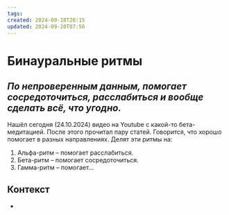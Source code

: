 ```yaml
---
tags: 
created: 2024-09-18T20:15
updated: 2024-09-20T07:56
---
```

# Бинауральные ритмы

## ***По непроверенным данным, помогает сосредоточиться, расслабиться и вообще сделать всё, что угодно.***

Нашёл сегодня (24.10.2024) видео на Youtube с какой-то бета-медитацией. После этого прочитал пару статей. Говорится, что хорошо помогает в разных направлениях. Делят эти ритмы на:
1. Альфа-ритм – помогает расслабиться.
2. Бета-ритм – помогает сосредоточиться.
3. Гамма-ритм – помогает… 
## Контекст
- 

